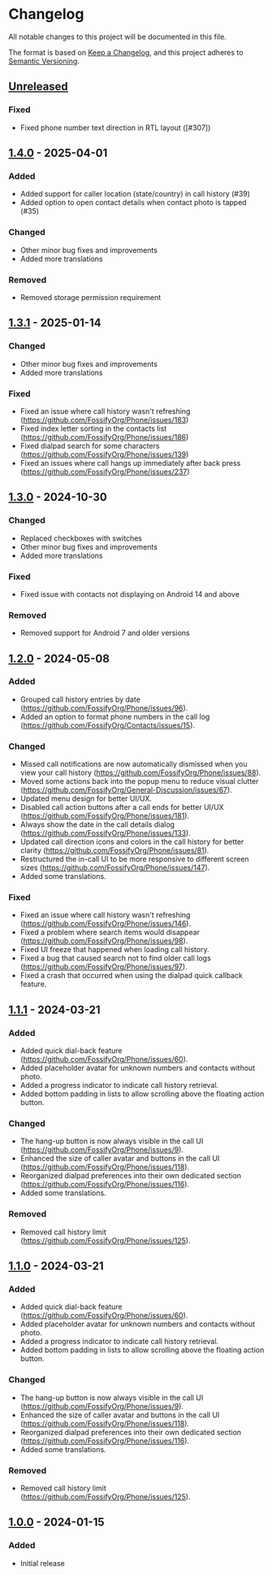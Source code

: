 # Changelog

All notable changes to this project will be documented in this file.

The format is based on [Keep a Changelog](https://keepachangelog.com/en/1.1.0/),
and this project adheres to [Semantic Versioning](https://semver.org/spec/v2.0.0.html).

## [Unreleased]

### Fixed
- Fixed phone number text direction in RTL layout ([#307])

## [1.4.0] - 2025-04-01

### Added
- Added support for caller location (state/country) in call history (#39)
- Added option to open contact details when contact photo is tapped (#35)

### Changed
- Other minor bug fixes and improvements
- Added more translations

### Removed
- Removed storage permission requirement

## [1.3.1] - 2025-01-14

### Changed
- Other minor bug fixes and improvements
- Added more translations

### Fixed
- Fixed an issue where call history wasn't refreshing (https://github.com/FossifyOrg/Phone/issues/183)
- Fixed index letter sorting in the contacts list (https://github.com/FossifyOrg/Phone/issues/186)
- Fixed dialpad search for some characters (https://github.com/FossifyOrg/Phone/issues/139)
- Fixed an issues where call hangs up immediately after back press (https://github.com/FossifyOrg/Phone/issues/237)

## [1.3.0] - 2024-10-30

### Changed
- Replaced checkboxes with switches
- Other minor bug fixes and improvements
- Added more translations

### Fixed
- Fixed issue with contacts not displaying on Android 14 and above

### Removed
- Removed support for Android 7 and older versions

## [1.2.0] - 2024-05-08

### Added
- Grouped call history entries by date (https://github.com/FossifyOrg/Phone/issues/96).
- Added an option to format phone numbers in the call log (https://github.com/FossifyOrg/Contacts/issues/15).

### Changed
- Missed call notifications are now automatically dismissed when you view your call history (https://github.com/FossifyOrg/Phone/issues/88).
- Moved some actions back into the popup menu to reduce visual clutter (https://github.com/FossifyOrg/General-Discussion/issues/67).
- Updated menu design for better UI/UX.
- Disabled call action buttons after a call ends for better UI/UX (https://github.com/FossifyOrg/Phone/issues/181).
- Always show the date in the call details dialog (https://github.com/FossifyOrg/Phone/issues/133).
- Updated call direction icons and colors in the call history for better clarity (https://github.com/FossifyOrg/Phone/issues/81).
- Restructured the in-call UI to be more responsive to different screen sizes (https://github.com/FossifyOrg/Phone/issues/147).
- Added some translations.

### Fixed
- Fixed an issue where call history wasn't refreshing (https://github.com/FossifyOrg/Phone/issues/146).
- Fixed a problem where search items would disappear (https://github.com/FossifyOrg/Phone/issues/98).
- Fixed UI freeze that happened when loading call history.
- Fixed a bug that caused search not to find older call logs (https://github.com/FossifyOrg/Phone/issues/97).
- Fixed a crash that occurred when using the dialpad quick callback feature.

## [1.1.1] - 2024-03-21

### Added
- Added quick dial-back feature (https://github.com/FossifyOrg/Phone/issues/60).
- Added placeholder avatar for unknown numbers and contacts without photo.
- Added a progress indicator to indicate call history retrieval.
- Added bottom padding in lists to allow scrolling above the floating action button.

### Changed
- The hang-up button is now always visible in the call UI (https://github.com/FossifyOrg/Phone/issues/9).
- Enhanced the size of caller avatar and buttons in the call UI (https://github.com/FossifyOrg/Phone/issues/118).
- Reorganized dialpad preferences into their own dedicated section (https://github.com/FossifyOrg/Phone/issues/116).
- Added some translations.

### Removed
- Removed call history limit (https://github.com/FossifyOrg/Phone/issues/125).

## [1.1.0] - 2024-03-21

### Added
- Added quick dial-back feature (https://github.com/FossifyOrg/Phone/issues/60).
- Added placeholder avatar for unknown numbers and contacts without photo.
- Added a progress indicator to indicate call history retrieval.
- Added bottom padding in lists to allow scrolling above the floating action button.

### Changed
- The hang-up button is now always visible in the call UI (https://github.com/FossifyOrg/Phone/issues/9).
- Enhanced the size of caller avatar and buttons in the call UI (https://github.com/FossifyOrg/Phone/issues/118).
- Reorganized dialpad preferences into their own dedicated section (https://github.com/FossifyOrg/Phone/issues/116).
- Added some translations.

### Removed
- Removed call history limit (https://github.com/FossifyOrg/Phone/issues/125).

## [1.0.0] - 2024-01-15

### Added
- Initial release

[Unreleased]: https://github.com/FossifyOrg/Phone/compare/1.4.0...HEAD
[1.4.0]: https://github.com/FossifyOrg/Phone/compare/1.3.1...1.4.0
[1.3.1]: https://github.com/FossifyOrg/Phone/compare/1.3.0...1.3.1
[1.3.0]: https://github.com/FossifyOrg/Phone/compare/1.2.0...1.3.0
[1.2.0]: https://github.com/FossifyOrg/Phone/compare/1.1.1...1.2.0
[1.1.1]: https://github.com/FossifyOrg/Phone/compare/1.1.0...1.1.1
[1.1.0]: https://github.com/FossifyOrg/Phone/compare/1.0.0...1.1.0
[1.0.0]: https://github.com/FossifyOrg/Phone/releases/tag/1.0.0

[#9]: https://github.com/FossifyOrg/Phone/issues/9
[#15]: https://github.com/FossifyOrg/Contacts/issues/15
[#35]: https://github.com/FossifyOrg/Phone/issues/35
[#39]: https://github.com/FossifyOrg/Phone/issues/39
[#60]: https://github.com/FossifyOrg/Phone/issues/60
[#67]: https://github.com/FossifyOrg/General-Discussion/issues/67
[#81]: https://github.com/FossifyOrg/Phone/issues/81
[#88]: https://github.com/FossifyOrg/Phone/issues/88
[#96]: https://github.com/FossifyOrg/Phone/issues/96
[#97]: https://github.com/FossifyOrg/Phone/issues/97
[#98]: https://github.com/FossifyOrg/Phone/issues/98
[#116]: https://github.com/FossifyOrg/Phone/issues/116
[#118]: https://github.com/FossifyOrg/Phone/issues/118
[#125]: https://github.com/FossifyOrg/Phone/issues/125
[#133]: https://github.com/FossifyOrg/Phone/issues/133
[#139]: https://github.com/FossifyOrg/Phone/issues/139
[#146]: https://github.com/FossifyOrg/Phone/issues/146
[#147]: https://github.com/FossifyOrg/Phone/issues/147
[#181]: https://github.com/FossifyOrg/Phone/issues/181
[#183]: https://github.com/FossifyOrg/Phone/issues/183
[#186]: https://github.com/FossifyOrg/Phone/issues/186
[#237]: https://github.com/FossifyOrg/Phone/issues/237
